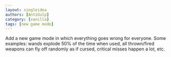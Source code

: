 ```yaml
---
layout: singleidea
authors: [AntiGulp]
category: [vanilla]
tags: [new game mode]
---
```

Add a new game mode in which everything goes wrong for everyone. Some examples:
wands explode 50% of the time when used, all thrown/fired weapons can fly off
randomly as if cursed, critical misses happen a lot, etc.
